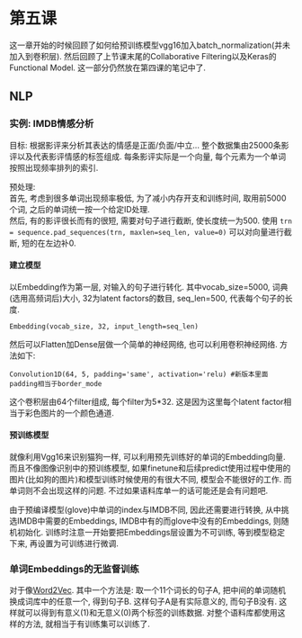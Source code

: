 # 第五课

这一章开始的时候回顾了如何给预训练模型vgg16加入batch_normalization(并未加入到卷积层).  然后回顾了上节课末尾的Collaborative Filtering以及Keras的Functional Model. 这一部分仍然放在第四课的笔记中了.  

## NLP
### 实例: IMDB情感分析
目标: 根据影评来分析其表达的情感是正面/负面/中立... 整个数据集由25000条影评以及代表影评情感的标签组成. 每条影评实际是一个向量, 每个元素为一个单词按照出现频率排列的索引.  

预处理:  
首先, 考虑到很多单词出现频率极低, 为了减小内存开支和训练时间, 取用前5000个词, 之后的单词统一按一个给定ID处理.  
然后, 有的影评很长而有的很短, 需要对句子进行截断, 使长度统一为500. 使用
```trn = sequence.pad_sequences(trn, maxlen=seq_len, value=0)```
可以对向量进行截断, 短的在左边补0.

#### 建立模型
以Embedding作为第一层, 对输入的句子进行转化. 其中vocab_size=5000, 词典(选用高频词后)大小, 32为latent factors的数目, seq_len=500, 代表每个句子的长度. 
```
Embedding(vocab_size, 32, input_length=seq_len)
```
然后可以Flatten加Dense层做一个简单的神经网络, 也可以利用卷积神经网络. 方法如下:
```
Convolution1D(64, 5, padding='same', activation='relu) #新版本里面padding相当于border_mode
```
这个卷积层由64个filter组成, 每个filter为5*32. 这是因为这里每个latent factor相当于彩色图片的一个颜色通道.

#### 预训练模型
就像利用Vgg16来识别猫狗一样, 可以利用预先训练好的单词的Embedding向量. 而且不像图像识别中的预训练模型, 如果finetune和后续predict使用过程中使用的图片(比如狗的图片)和模型训练时候使用的有很大不同, 模型会不能很好的工作. 而单词则不会出现这样的问题. 不过如果语料库单一的话可能还是会有问题吧.

由于预编译模型(glove)中单词的index与IMDB不同, 因此还需要进行转换, 从中挑选IMDB中需要的Embeddings, IMDB中有的而glove中没有的Embeddings, 则随机初始化. 训练时注意一开始要把Embeddings层设置为不可训练, 等到模型稳定下来, 再设置为可训练进行微调.



### 单词Embeddings的无监督训练
对于像[Word2Vec](https://papers.nips.cc/paper/5021-distributed-representations-of-words-and-phrases-and-their-compositionality.pdf). 其中一个方法是: 取一个11个词长的句子A, 把中间的单词随机换成词库中的任意一个, 得到句子B. 这样句子A是有实际意义的, 而句子B没有. 这样就可以得到有意义(1)和无意义(0)两个标签的训练数据. 对整个语料库都使用这样的方法, 就相当于有训练集可以训练了. 
